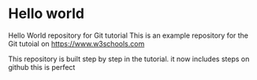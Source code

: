 # Hello world
Hello World repository for Git tutorial
This is an example repository for the Git tutoial on https://www.w3schools.com

This repository is built step by step in the tutorial.
it now includes steps on github this is perfect

